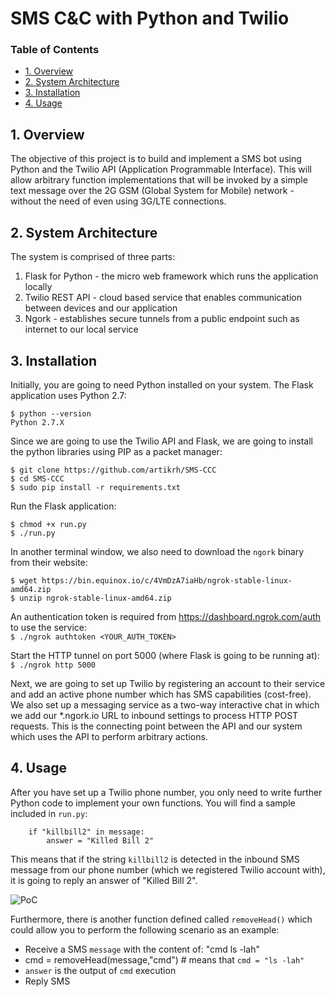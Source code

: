 # SMS C&C with Python and Twilio

### Table of Contents
  - [1. Overview](#1-overview)
  - [2. System Architecture](#2-system-architecture)
  - [3. Installation](#3-installation)
  - [4. Usage](#4-usage)

## 1. Overview

The objective of this project is to build and implement a SMS bot using Python and the Twilio API (Application Programmable Interface). This will allow arbitrary function implementations that will be invoked by a simple text message over the 2G GSM (Global System for Mobile) network - without the need of even using 3G/LTE connections.

## 2. System Architecture

The system is comprised of three parts:
1. Flask for Python - the micro web framework which runs the application locally
2. Twilio REST API - cloud based service that enables communication between devices and our application
3. Ngork - establishes secure tunnels from a public endpoint such as internet to our local service


## 3. Installation

Initially, you are going to need Python installed on your system. The Flask application uses Python 2.7:  
```
$ python --version  
Python 2.7.X
```
Since we are going to use the Twilio API and Flask, we are going to install the python libraries using PIP as a packet manager:
```
$ git clone https://github.com/artikrh/SMS-CCC
$ cd SMS-CCC
$ sudo pip install -r requirements.txt
```
Run the Flask application:
```
$ chmod +x run.py
$ ./run.py
```
In another terminal window, we also need to download the `ngork` binary from their website:
```
$ wget https://bin.equinox.io/c/4VmDzA7iaHb/ngrok-stable-linux-amd64.zip
$ unzip ngrok-stable-linux-amd64.zip
```
An authentication token is required from https://dashboard.ngrok.com/auth to use the service:  
`$ ./ngrok authtoken <YOUR_AUTH_TOKEN>`

Start the HTTP tunnel on port 5000 (where Flask is going to be running at):  
`$ ./ngrok http 5000`

Next, we are going to set up Twilio by registering an account to their service and add an active phone number which has SMS capabilities (cost-free). We also set up a messaging service as a two-way interactive chat in which we add our *.ngork.io URL to inbound settings to process HTTP POST requests. This is the connecting point between the API and our system which uses the API to perform arbitrary actions.

## 4. Usage

After you have set up a Twilio phone number, you only need to write further Python code to implement your own functions. You will find a sample included in `run.py`:  

```
    if "killbill2" in message:
        answer = "Killed Bill 2"
```
This means that if the string `killbill2` is detected in the inbound SMS message from our phone number (which we registered Twilio account with), it is going to reply an answer of "Killed Bill 2".  

![PoC](https://i.imgur.com/qyvjVC5.jpg)

Furthermore, there is another function defined called `removeHead()` which could allow you to perform the following scenario as an example:  
* Receive a SMS `message` with the content of: "cmd ls -lah"
* cmd = removeHead(message,"cmd") # means that `cmd = "ls -lah"`
* `answer` is the output of `cmd` execution  
* Reply SMS  
